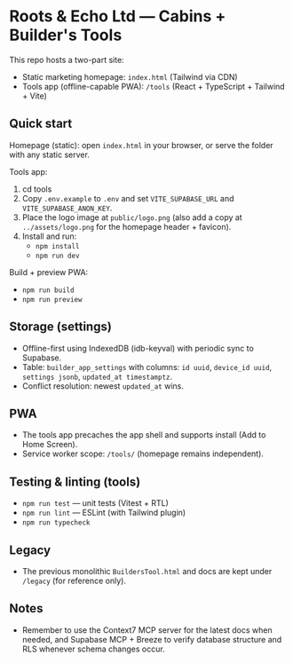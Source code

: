 # Roots & Echo Ltd — Cabins + Builder's Tools

This repo hosts a two-part site:
- Static marketing homepage: `index.html` (Tailwind via CDN)
- Tools app (offline-capable PWA): `/tools` (React + TypeScript + Tailwind + Vite)

## Quick start

Homepage (static): open `index.html` in your browser, or serve the folder with any static server.

Tools app:
1. cd tools
2. Copy `.env.example` to `.env` and set `VITE_SUPABASE_URL` and `VITE_SUPABASE_ANON_KEY`.
3. Place the logo image at `public/logo.png` (also add a copy at `../assets/logo.png` for the homepage header + favicon).
4. Install and run:
   - `npm install`
   - `npm run dev`

Build + preview PWA:
- `npm run build`
- `npm run preview`

## Storage (settings)
- Offline-first using IndexedDB (idb-keyval) with periodic sync to Supabase.
- Table: `builder_app_settings` with columns: `id uuid`, `device_id uuid`, `settings jsonb`, `updated_at timestamptz`.
- Conflict resolution: newest `updated_at` wins.

## PWA
- The tools app precaches the app shell and supports install (Add to Home Screen).
- Service worker scope: `/tools/` (homepage remains independent).

## Testing & linting (tools)
- `npm run test` — unit tests (Vitest + RTL)
- `npm run lint` — ESLint (with Tailwind plugin)
- `npm run typecheck`

## Legacy
- The previous monolithic `BuildersTool.html` and docs are kept under `/legacy` (for reference only).

## Notes
- Remember to use the Context7 MCP server for the latest docs when needed, and Supabase MCP + Breeze to verify database structure and RLS whenever schema changes occur.

